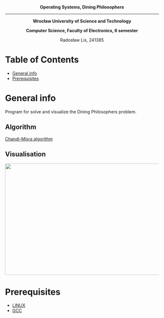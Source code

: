 **<p align="center"> Operating Systems, Dining Philosophers  </p>**
_________________________________
**<p align="center"> Wrocław University of Science and Technology </p>**
**<p align="center"> Computer Science, Faculty of Electronics, 6 semester </p>**
<p align="center"> Radosław Lis, 241385 </p>

# Table of Contents
- [General info](#desc)
- [Prerequisites](#pre)

<a name="desc"></a>
# General info
Program for solve and visualize the Dining Philosophers problem.
## Algorithm
[Chandi-Misra algorithm](https://www.stolaf.edu/people/rab/pdc/text/dpsolns.htm)

## Visualisation
<img src="https://i.imgur.com/2HUzCfK.png" width="918" height="365" />
<a name="pre"></a>

# Prerequisites
- [LINUX](https://www.virtualbox.org/) 
- [GCC](https://gcc.gnu.org/)


